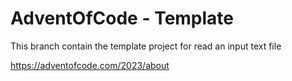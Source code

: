 # AdventOfCode - Template

This branch contain the template project for read an input text file

https://adventofcode.com/2023/about

